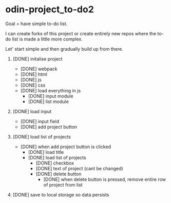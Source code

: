 # odin-project_to-do2
Goal = have simple to-do list.

I can create forks of this project or create entirely new repos where the to-do list is made a little more complex.

Let' start simple and then gradually build up from there. 

1. [DONE] initalise project
    - [DONE] webpack
    - [DONE] html
    - [DONE] js
    - [DONE] css
    - [DONE] load everything in js 
        - [DONE] input module
        - [DONE] list module

2. [DONE] load input 
    - [DONE] input field
    - [DONE] add project button

3. [DONE] load list of projects
    - [DONE] when add project button is clicked
        - [DONE] load title
        - [DONE] load list of projects
            - [DONE] checkbox
            - [DONE] text of project (cant be changed)
            - [DONE] delete button
                - [DONE] when delete button is pressed, remove entire row of project from list

4. [DONE] save to local storage so data persists
        

